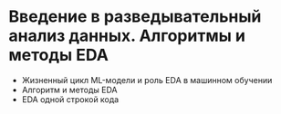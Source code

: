 # Введение в разведывательный анализ данных. Алгоритмы и методы EDA
* Жизненный цикл ML-модели и роль EDA в машинном обучении
* Алгоритм и методы EDA
* EDA одной строкой кода
